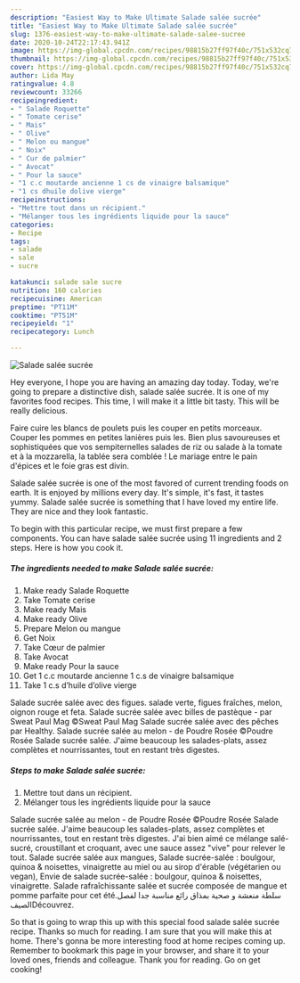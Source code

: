 ```yaml
---
description: "Easiest Way to Make Ultimate Salade salée sucrée"
title: "Easiest Way to Make Ultimate Salade salée sucrée"
slug: 1376-easiest-way-to-make-ultimate-salade-salee-sucree
date: 2020-10-24T22:17:43.941Z
image: https://img-global.cpcdn.com/recipes/98815b27ff97f40c/751x532cq70/salade-salee-sucree-photo-principale-de-la-recette.jpg
thumbnail: https://img-global.cpcdn.com/recipes/98815b27ff97f40c/751x532cq70/salade-salee-sucree-photo-principale-de-la-recette.jpg
cover: https://img-global.cpcdn.com/recipes/98815b27ff97f40c/751x532cq70/salade-salee-sucree-photo-principale-de-la-recette.jpg
author: Lida May
ratingvalue: 4.8
reviewcount: 33266
recipeingredient:
- " Salade Roquette"
- " Tomate cerise"
- " Mais"
- " Olive"
- " Melon ou mangue"
- " Noix"
- " Cur de palmier"
- " Avocat"
- " Pour la sauce"
- "1 c.c moutarde ancienne 1 cs de vinaigre balsamique"
- "1 cs dhuile dolive vierge"
recipeinstructions:
- "Mettre tout dans un récipient."
- "Mélanger tous les ingrédients liquide pour la sauce"
categories:
- Recipe
tags:
- salade
- sale
- sucre

katakunci: salade sale sucre 
nutrition: 160 calories
recipecuisine: American
preptime: "PT11M"
cooktime: "PT51M"
recipeyield: "1"
recipecategory: Lunch

---
```



![Salade salée sucrée](https://img-global.cpcdn.com/recipes/98815b27ff97f40c/751x532cq70/salade-salee-sucree-photo-principale-de-la-recette.jpg)

Hey everyone, I hope you are having an amazing day today. Today, we're going to prepare a distinctive dish, salade salée sucrée. It is one of my favorites food recipes. This time, I will make it a little bit tasty. This will be really delicious.

Faire cuire les blancs de poulets puis les couper en petits morceaux. Couper les pommes en petites lanières puis les. Bien plus savoureuses et sophistiquées que vos sempiternelles salades de riz ou salade à la tomate et à la mozzarella, la tablée sera comblée ! Le mariage entre le pain d&#39;épices et le foie gras est divin.

Salade salée sucrée is one of the most favored of current trending foods on earth. It is enjoyed by millions every day. It's simple, it's fast, it tastes yummy. Salade salée sucrée is something that I have loved my entire life. They are nice and they look fantastic.


To begin with this particular recipe, we must first prepare a few components. You can have salade salée sucrée using 11 ingredients and 2 steps. Here is how you cook it.

<!--inarticleads1-->

##### The ingredients needed to make Salade salée sucrée:

1. Make ready  Salade Roquette
1. Take  Tomate cerise
1. Make ready  Mais
1. Make ready  Olive
1. Prepare  Melon ou mangue
1. Get  Noix
1. Take  Cœur de palmier
1. Take  Avocat
1. Make ready  Pour la sauce
1. Get 1 c.c moutarde ancienne 1 c.s de vinaigre balsamique
1. Take 1 c.s d’huile d’olive vierge


Salade sucrée salée avec des figues. salade verte, figues fraîches, melon, oignon rouge et feta. Salade sucrée salée avec billes de pastèque - par Sweat Paul Mag ©Sweat Paul Mag Salade sucrée salée avec des pêches par Healthy. Salade sucrée salée au melon - de Poudre Rosée ©Poudre Rosée Salade sucrée salée. J&#39;aime beaucoup les salades-plats, assez complètes et nourrissantes, tout en restant très digestes. 

<!--inarticleads2-->

##### Steps to make Salade salée sucrée:

1. Mettre tout dans un récipient.
1. Mélanger tous les ingrédients liquide pour la sauce


Salade sucrée salée au melon - de Poudre Rosée ©Poudre Rosée Salade sucrée salée. J&#39;aime beaucoup les salades-plats, assez complètes et nourrissantes, tout en restant très digestes. J&#39;ai bien aimé ce mélange salé-sucré, croustillant et croquant, avec une sauce assez &#34;vive&#34; pour relever le tout. Salade sucrée salée aux mangues, Salade sucrée-salée : boulgour, quinoa &amp; noisettes, vinaigrette au miel ou au sirop d&#39;érable (végétarien ou vegan), Envie de salade sucrée-salée : boulgour, quinoa &amp; noisettes, vinaigrette. Salade rafraîchissante salée et sucrée composée de mangue et pomme parfaite pour cet été.سلطة منعشة و صحية بمذاق رائع مناسبة جدا لفصل الصيفDécouvrez. 

So that is going to wrap this up with this special food salade salée sucrée recipe. Thanks so much for reading. I am sure that you will make this at home. There's gonna be more interesting food at home recipes coming up. Remember to bookmark this page in your browser, and share it to your loved ones, friends and colleague. Thank you for reading. Go on get cooking!
